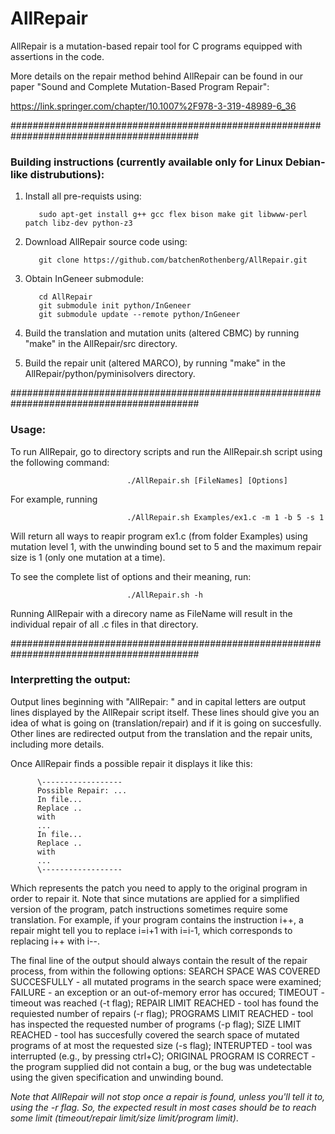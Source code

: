 # AllRepair

AllRepair is a mutation-based repair tool for C programs equipped with assertions in the code.

More details on the repair method behind AllRepair can be found in our paper
"Sound and Complete Mutation-Based Program Repair":

https://link.springer.com/chapter/10.1007%2F978-3-319-48989-6_36

##########################################################################################

### Building instructions (currently available only for Linux Debian-like distrubutions):

1. Install all pre-requists using:

          sudo apt-get install g++ gcc flex bison make git libwww-perl patch libz-dev python-z3

2. Download AllRepair source code using:

          git clone https://github.com/batchenRothenberg/AllRepair.git

3. Obtain InGeneer submodule:
          
          cd AllRepair
          git submodule init python/InGeneer
          git submodule update --remote python/InGeneer
          
4. Build the translation and mutation units (altered CBMC) by running "make" in the AllRepair/src directory.

5. Build the repair unit (altered MARCO), by running "make" in the AllRepair/python/pyminisolvers directory.

##########################################################################################

### Usage:

To run AllRepair, go to directory scripts and run the AllRepair.sh script using the following command:

                              ./AllRepair.sh [FileNames] [Options]

For example, running 

                              ./AllRepair.sh Examples/ex1.c -m 1 -b 5 -s 1

Will return all ways to reapir program ex1.c (from folder Examples) using mutation level 1, with the unwinding bound set to 5 and the maximum repair size is 1 (only one mutation at a time).

To see the complete list of options and their meaning, run:

                              ./AllRepair.sh -h
                              
Running AllRepair with a direcory name as FileName will result in the individual repair of all .c files in that directory.

##########################################################################################

### Interpretting the output:

Output lines beginning with "AllRepair: " and in capital letters are output lines displayed by the AllRepair script itself.
These lines should give you an idea of what is going on (translation/repair) and if it is going on succesfully.
Other lines are redirected output from the translation and the repair units, including more details.

Once AllRepair finds a possible repair it displays it like this:

          \------------------
          Possible Repair: ...
          In file... 
          Replace ..
          with
          ...
          In file... 
          Replace ..
          with
          ...
          \------------------
          
Which represents the patch you need to apply to the original program in order to repair it.
Note that since mutations are applied for a simplified version of the program, patch instructions sometimes require some translation.
For example, if your program contains the instruction i++, a repair might tell you to replace i=i+1 with i=i-1, which corresponds to replacing i++ with i--.

The final line of the output should always contain the result of the repair process, from within the following options:
SEARCH SPACE WAS COVERED SUCCESFULLY - all mutated programs in the search space were examined;
FAILURE - an exception or an out-of-memory error has occured;
TIMEOUT - timeout was reached (-t flag);
REPAIR LIMIT REACHED - tool has found the requiested number of repairs (-r flag);
PROGRAMS LIMIT REACHED - tool has inspected the requested number of programs (-p flag);
SIZE LIMIT REACHED - tool has succesfully covered the search space of mutated programs of at most the requested size (-s flag);
INTERUPTED  - tool was interrupted (e.g., by pressing ctrl+C);
ORIGINAL PROGRAM IS CORRECT - the program supplied did not contain a bug, or the bug was undetectable using the given specification and unwinding bound.

*Note that AllRepair will not stop once a repair is found, unless you'll tell it to, using the -r flag. So, the expected result in most cases should be to reach some limit (timeout/repair limit/size limit/program limit)*.



